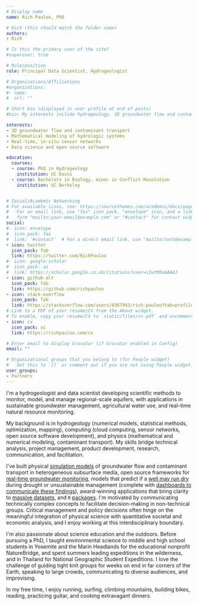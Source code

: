 ```yaml
---
# Display name
name: Rich Pauloo, PhD

# Rich (this should match the folder name)
authors:
- Rich

# Is this the primary user of the site?
#superuser: true

# Role/position
role: Principal Data Scientist, Hydrogeologist 

# Organizations/Affiliations
#organizations:
#- name: 
#  url: ""

# Short bio (displayed in user profile at end of posts)
#bio: My interests include hydrogeology, 3D groundwater flow and contaminant transport simulation, data science and web technologies, and building simple solutions to complex problems.

interests:
- 3D groundwater flow and contaminant transport
- Mathematical modeling of hydrologic systems
- Real-time, in-situ sensor networks
- Data science and open source software

education:
  courses:
  - course: PhD in Hydrogeology
    institution: UC Davis
  - course: Bachelors in Biology, minor in Conflict Resolution
    institution: UC Berkeley


# Social/Academic Networking
# For available icons, see: https://sourcethemes.com/academic/docs/page-builder/#icons
#   For an email link, use "fas" icon pack, "envelope" icon, and a link in the
#   form "mailto:your-email@example.com" or "#contact" for contact widget.
social:
#- icon: envelope
#  icon_pack: fas
#  link: '#contact'  # For a direct email link, use "mailto:test@example.org".
- icon: twitter
  icon_pack: fab
  link: https://twitter.com/RichPauloo
#- icon: google-scholar
#  icon_pack: ai
#  link: https://scholar.google.co.uk/citations?user=sIwtMXoAAAAJ
- icon: github-alt
  icon_pack: fab
  link: https://github.com/richpauloo
- icon: stack-overflow
  icon_pack: fab
  link: https://stackoverflow.com/users/8367943/rich-pauloo?tab=profile
# Link to a PDF of your resume/CV from the About widget.
# To enable, copy your resume/CV to `static/files/cv.pdf` and uncomment the lines below.
- icon: cv
  icon_pack: ai
  link: https://richpauloo.com/cv

# Enter email to display Gravatar (if Gravatar enabled in Config)
email: ""

# Organizational groups that you belong to (for People widget)
#   Set this to `[]` or comment out if you are not using People widget.
user_groups:
- Partners
---
```


I'm a hydrogeologist and data scientist developing scientific methods to monitor, model, and manage regional-scale aquifers, with applications in sustainable groundwater management, agricultural water use, and real-time natural resource monitoring.

My background is in hydrogeology (numerical models, statistical methods, optimization, mapping), computing (cloud computing, sensor networks, open source software development), and physics (mathematical and numerical modeling, contaminant transport). My skills bridge technical analysis, project management, product development, research, communication, and facilitation.

I've built physical [simulation models](https://www.richpauloo.com/publication/vhgr/) of groundwater flow and contaminant transport in heterogeneous subsurface media, open source frameworks for [real-time groundwater monitoring](https://www.richpauloo.com/project/lcsn/), models that predict if a [well may run dry](https://www.richpauloo.com/publication/well-failure/) during drought or unsustainable management (complete with [dashboards to communicate these findings](https://www.gsawellfailure.com)), award-winning applications that bring clarity to [massive datasets]((http://www.calwaterquality.com)), and `R` [packages](https://github.com/richpauloo/textme).
I'm motivated by communicating technically complex concepts to facilitate decision-making in non-technical groups. Critical management and policy decisions often hinge on the meaningful integration of physical science with quantitative societal and economic analysis, and I enjoy working at this interdisciplinary boundary.

I'm also passionate about science education and the outdoors. Before pursuing a PhD, I taught environmental science to middle and high school students in Yosemite and the Marin Headlands for the educational nonprofit NatureBridge, and spent summers leading expeditions in the wilderness, and in Thailand for National Geographic Student Expeditions. I love the challenge of guiding tight knit groups for weeks on end in far corners of the Earth, speaking to large crowds, communicating to diverse audiences, and improvising.

In my free time, I enjoy running, surfing, climbing mountains, building bikes, reading, practicing guitar, and cooking extravagant dinners. 


